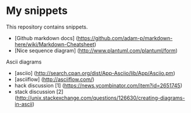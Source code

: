 # My snippets

This repository contains snippets.

* [Github markdown docs] (https://github.com/adam-p/markdown-here/wiki/Markdown-Cheatsheet)
* [Nice sequence diagram] (http://www.plantuml.com/plantuml/form)


Ascii diagrams

* [asciio]  (http://search.cpan.org/dist/App-Asciio/lib/App/Asciio.pm)
* [asciiflow] (http://asciiflow.com/)
* hack discussion [1] (https://news.ycombinator.com/item?id=2651745)
* stack discussion [2] (http://unix.stackexchange.com/questions/126630/creating-diagrams-in-ascii)
